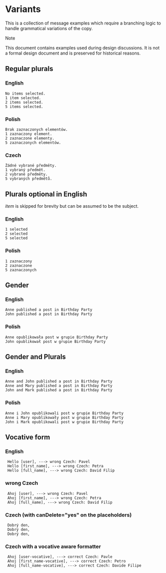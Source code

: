 # Variants

This is a collection of message examples which require a branching logic to
handle grammatical variations of the copy.

> [!NOTE]
> This document contains examples used during design discussions.
> It is not a formal design document and is preserved for historical reasons.

## Regular plurals

### English

    No items selected.
    1 item selected.
    2 items selected.
    5 items selected.

### Polish

    Brak zaznaczonych elementów.
    1 zaznaczony element.
    2 zaznaczone elementy.
    5 zaznaczonych elementów.

### Czech

    Žádné vybrané předměty.
    1 vybraný předmět.
    2 vybrané předměty.
    5 vybraných předmětů.

## Plurals optional in English

_item_ is skipped for brevity but can be assumed to be the subject.

### English

    1 selected
    2 selected
    5 selected

### Polish

    1 zaznaczony
    2 zaznaczone
    5 zaznaczonych

## Gender

### English

    Anne published a post in Birthday Party
    John published a post in Birthday Party

### Polish

    Anne opublikowała post w grupie Birthday Party
    John opublikował post w grupie Birthday Party

## Gender and Plurals

### English

    Anne and John published a post in Birthday Party
    Anne and Mary published a post in Birthday Party
    John and Mark published a post in Birthday Party

### Polish

    Anne i John opublikowali post w grupie Birthday Party
    Anne i Mary opublikowały post w grupie Birthday Party
    John i Mark opublikowali post w grupie Birthday Party

## Vocative form

### English

     Hello [user], ---> wrong Czech: Pavel
     Hello [first_name], ---> wrong Czech: Petra
     Hello [full_name], ---> wrong Czech: David Filip

### wrong Czech

     Ahoj [user], ---> wrong Czech: Pavel
     Ahoj [first_name], ---> wrong Czech: Petra
     Ahoj [full_name], ---> wrong Czech: David Filip

### Czech (with canDelete="yes" on the placeholders)

     Dobrý den,
     Dobrý den,
     Dobrý den,

### Czech with a vocative aware formatter

     Ahoj [user-vocative], ---> correct Czech: Pavle
     Ahoj [first_name-vocative], ---> correct Czech: Petro
     Ahoj [full_name-vocative], ---> correct Czech: Davide Filipe
